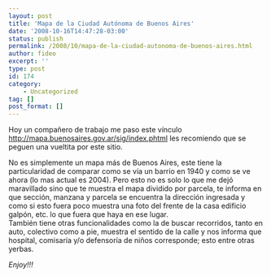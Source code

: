 ```yaml
---
layout: post
title: 'Mapa de la Ciudad Autónoma de Buenos Aires'
date: '2008-10-16T14:47:28-03:00'
status: publish
permalink: /2008/10/mapa-de-la-ciudad-autonoma-de-buenos-aires.html
author: fideo
excerpt: ''
type: post
id: 174
category:
    - Uncategorized
tag: []
post_format: []
---
```

Hoy un compañero de trabajo me paso este vínculo <http://mapa.buenosaires.gov.ar/sig/index.phtml> les recomiendo que se peguen una vueltita por este sitio.

No es simplemente un mapa más de Buenos Aires, este tiene la particularidad de comparar como se vía un barrio en 1940 y como se ve ahora (lo mas actual es 2004). Pero esto no es solo lo que me dejó maravillado sino que te muestra el mapa dividido por parcela, te informa en que sección, manzana y parcela se encuentra la dirección ingresada y como si esto fuera poco muestra una foto del frente de la casa edificio galpón, etc. lo que fuera que haya en ese lugar.  
También tiene otras funcionalidades como la de buscar recorridos, tanto en auto, colectivo como a pie, muestra el sentido de la calle y nos informa que hospital, comisaría y/o defensoría de niños corresponde; esto entre otras yerbas.

*Enjoy!!!*
